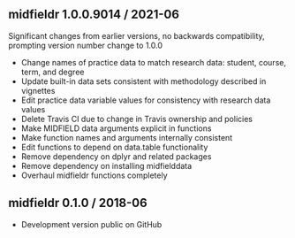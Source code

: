 
## midfieldr 1.0.0.9014 / 2021-06

Significant changes from earlier versions, no backwards compatibility, prompting version number change to 1.0.0

- Change names of practice data to match research data: student, course, term, and degree 
- Update built-in data sets consistent with methodology described in vignettes 
- Edit practice data variable values for consistency with research data values 
- Delete Travis CI due to change in Travis ownership and policies 
- Make MIDFIELD data arguments explicit in functions 
- Make function names and arguments internally consistent 
- Edit functions to depend on data.table functionality 
- Remove dependency on dplyr and related packages 
- Remove dependency on installing midfielddata 
- Overhaul midfieldr functions completely 


## midfieldr 0.1.0 / 2018-06

- Development version public on GitHub
  
<!-- major.minor.patch.dev -->
<!-- MAJOR version when you make incompatible API changes ->
<!-- MINOR version add functionality in a backwards-compatible manner ->
<!-- PATCH version backwards-compatible bug fixes ->

<!-- ### New features -->

<!-- ### Minor improvements -->

<!-- ### Bug fixes -->

<!-- ### Deprecated -->

<!-- ### Defunct -->
